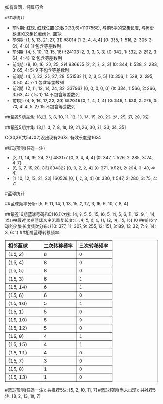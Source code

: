 <!-- 
.. title: 双色球2011107期(2011-09-13)数据分析报告
.. slug: slott-2011107-2011-09-13-report
.. date: 2011-09-14 08:00:00 UTC+08:00
.. tags: Lottery
.. link: 
.. description: 
.. type: text
-->

如有雷同，纯属巧合

<!-- TEASER_END-->

#红球统计

- 前N期: 红球, 红球位置(总数C(33,6)=1107568), 与前5期的交集长度, 与历史数据的交集长度统计, 蓝球
- 前6期: (1, 5, 13, 21, 27, 31) 98014 [1, 2, 4, 4, 4] {0: 335, 1: 516, 2: 305, 3: 69, 4: 8} 11 包含等差数列
- 前5期: (4, 5, 10, 13, 15, 16) 524103 [2, 3, 3, 3, 3] {0: 342, 1: 532, 2: 292, 3: 64, 4: 4} 12 包含等差数列
- 前4期: (9, 10, 16, 20, 25, 29) 936625 [2, 2, 3, 3, 3] {0: 344, 1: 538, 2: 283, 3: 65, 4: 5} 9 不包含等差数列
- 前3期: (4, 6, 23, 25, 27, 28) 551532 [1, 2, 3, 5, 5] {0: 356, 1: 528, 2: 295, 3: 50, 4: 7} 1 包含等差数列
- 前2期: (2, 11, 12, 14, 24, 32) 337962 [0, 0, 0, 0, 0] {0: 334, 1: 566, 2: 266, 3: 63, 4: 7, 5: 1} 14 不包含等差数列
- 前1期: (4, 9, 16, 17, 22, 29) 587045 [0, 1, 4, 4, 4] {0: 345, 1: 539, 2: 275, 3: 73, 4: 4, 5: 2} 15 不包含等差数列

##最近5期交集:
16,[2, 5, 6, 10, 11, 12, 13, 14, 15, 20, 23, 24, 25, 27, 28, 32]

##最近5期并集:
13,[1, 3, 7, 8, 18, 19, 21, 26, 30, 31, 33, 34, 35]

C(30,3)(共54202)没出现有2673, 
有效长度是1634

#红球预测(任选一注)

- [3, 11, 14, 19, 24, 27] 483177 [0, 3, 4, 4, 4] {0: 347, 1: 526, 2: 285, 3: 74, 4: 7}
- [5, 6, 7, 15, 28, 33] 634322 [0, 0, 2, 2, 4] {0: 371, 1: 521, 2: 294, 3: 49, 4: 4}
- [1, 10, 12, 13, 21, 23] 160526 [0, 1, 2, 3, 4] {0: 330, 1: 547, 2: 280, 3: 75, 4: 7}

#蓝球统计

##蓝球频率分析:
[5, 9, 11, 14, 1, 13, 15, 2, 12, 3, 16, 6, 10, 7, 8, 4]

##最近16期蓝球号码和C(16,1)次序:
[4, 9, 5, 5, 15, 16, 5, 14, 5, 6, 11, 12, 9, 1, 14, 15]
##最近16期蓝球次序无重复长度:
[1, 4, 5, 6, 9, 11, 12, 14, 15, 16] 10
##前16个球的交集长度频次分布:
{10: 377, 11: 307, 9: 255, 12: 151, 8: 89, 13: 32, 7: 9, 14: 3, 6: 1}
##相邻蓝球转移频率:
<table border="1" class="table table-striped dataframe">
  <thead>
    <tr style="text-align: left;">
      <th style="min-width: 100px;">相邻蓝球</th>
      <th style="min-width: 100px;">二次转移频率</th>
      <th style="min-width: 100px;">三次转移频率</th>
    </tr>
  </thead>
  <tbody>
    <tr>
      <td>  (15, 2)</td>
      <td> 8</td>
      <td> 0</td>
    </tr>
    <tr>
      <td>  (15, 4)</td>
      <td> 8</td>
      <td> 0</td>
    </tr>
    <tr>
      <td>  (15, 5)</td>
      <td> 8</td>
      <td> 0</td>
    </tr>
    <tr>
      <td>  (15, 3)</td>
      <td> 6</td>
      <td> 1</td>
    </tr>
    <tr>
      <td> (15, 14)</td>
      <td> 6</td>
      <td> 1</td>
    </tr>
    <tr>
      <td>  (15, 6)</td>
      <td> 6</td>
      <td> 0</td>
    </tr>
    <tr>
      <td> (15, 16)</td>
      <td> 5</td>
      <td> 1</td>
    </tr>
    <tr>
      <td>  (15, 1)</td>
      <td> 5</td>
      <td> 0</td>
    </tr>
    <tr>
      <td> (15, 10)</td>
      <td> 5</td>
      <td> 0</td>
    </tr>
    <tr>
      <td> (15, 12)</td>
      <td> 5</td>
      <td> 0</td>
    </tr>
    <tr>
      <td>  (15, 9)</td>
      <td> 4</td>
      <td> 1</td>
    </tr>
    <tr>
      <td> (15, 15)</td>
      <td> 4</td>
      <td> 1</td>
    </tr>
    <tr>
      <td> (15, 11)</td>
      <td> 4</td>
      <td> 0</td>
    </tr>
    <tr>
      <td>  (15, 7)</td>
      <td> 3</td>
      <td> 0</td>
    </tr>
    <tr>
      <td>  (15, 8)</td>
      <td> 1</td>
      <td> 0</td>
    </tr>
    <tr>
      <td> (15, 13)</td>
      <td> 1</td>
      <td> 0</td>
    </tr>
  </tbody>
</table>
#蓝球预测(任选一注):
共推荐5注: [5, 2, 10, 11, 7]
#蓝球预测(尚未出现):
共推荐5注: [8, 2, 13, 10, 7]

